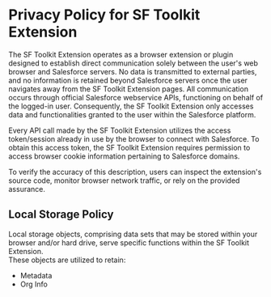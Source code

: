 # Privacy Policy for SF Toolkit Extension

The SF Toolkit Extension operates as a browser extension or plugin designed to establish direct communication solely between the user's web browser and Salesforce servers. No data is transmitted to external parties, and no information is retained beyond Salesforce servers once the user navigates away from the SF Toolkit Extension pages. All communication occurs through official Salesforce webservice APIs, functioning on behalf of the logged-in user. Consequently, the SF Toolkit Extension only accesses data and functionalities granted to the user within the Salesforce platform.

Every API call made by the SF Toolkit Extension utilizes the access token/session already in use by the browser to connect with Salesforce. To obtain this access token, the SF Toolkit Extension requires permission to access browser cookie information pertaining to Salesforce domains.

To verify the accuracy of this description, users can inspect the extension's source code, monitor browser network traffic, or rely on the provided assurance.

## Local Storage Policy

Local storage objects, comprising data sets that may be stored within your browser and/or hard drive, serve specific functions within the SF Toolkit Extension.\
These objects are utilized to retain:

- Metadata
- Org Info





